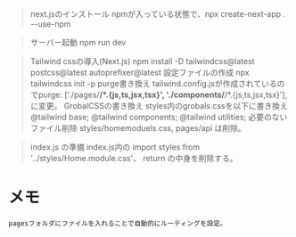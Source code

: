 > next.jsのインストール
	npmが入っている状態で、npx create-next-app . --use-npm

> サーバー起動
	npm run dev

> Tailwind cssの導入(Next.js)
	npm install -D tailwindcss@latest postcss@latest autoprefixer@latest
> 設定ファイルの作成
	npx tailwindcss init -p
> purge書き換え
	tailwind.config.jsが作成されているのでpurge: ['./pages/**/*.{js,ts,jsx,tsx}', './components/**/*.{js,ts,jsx,tsx}'],に変更。
> GrobalCSSの書き換え
	styles内のgrobals.cssを以下に書き換え
	@tailwind base;
	@tailwind components;
	@tailwind utilities;
> 必要のないファイル削除
	styles/homemoduels.css,
	pages/api
	は削除。

> index.js の準備
	index.js内の
	import styles from '../styles/Home.module.css'、
	return の中身を削除する。

# メモ
	pagesフォルダにファイルを入れることで自動的にルーティングを設定。